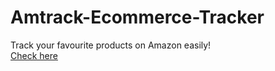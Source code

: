 # Amtrack-Ecommerce-Tracker
Track your favourite products on Amazon easily!</br>
<a href="https://amtrack1.herokuapp.com">Check here </a>
